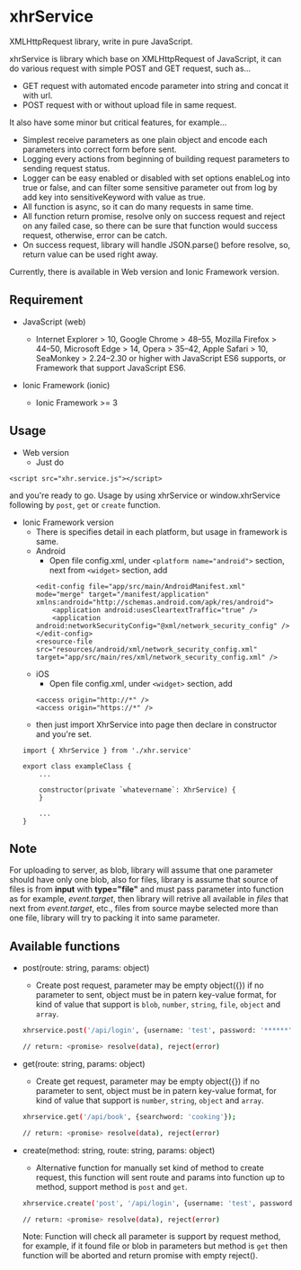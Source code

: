 # xhrService
XMLHttpRequest library, write in pure JavaScript.

xhrService is library which base on XMLHttpRequest of JavaScript, it can do various request with simple POST and GET request, such as...
* GET request with automated encode parameter into string and concat it with url.
* POST request with or without upload file in same request.

It also have some minor but critical features, for example...
* Simplest receive parameters as one plain object and encode each parameters into correct form before sent.
* Logging every actions from beginning of building request parameters to sending request status.
* Logger can be easy enabled or disabled with set options enableLog into true or false, and can filter some sensitive parameter out from log by add key into sensitiveKeyword with value as true.
* All function is async, so it can do many requests in same time.
* All function return promise, resolve only on success request and reject on any failed case, so there can be sure that function would success request, otherwise, error can be catch.
* On success request, library will handle JSON.parse() before resolve, so, return value can be used right away.

Currently, there is available in Web version and Ionic Framework version.

## Requirement
* JavaScript (web)
    - Internet Explorer > 10, Google Chrome > 48–55, Mozilla Firefox > 44–50, Microsoft Edge > 14, Opera > 35–42, Apple Safari > 10, SeaMonkey > 2.24–2.30 or higher with JavaScript ES6 supports, or Framework that support JavaScript ES6.

* Ionic Framework (ionic)
    - Ionic Framework >= 3

## Usage
- Web version
    - Just do 

```
<script src="xhr.service.js"></script>
```

and you're ready to go. Usage by using xhrService or window.xhrService following by `post`, `get` or `create` function.

- Ionic Framework version
    * There is specifies detail in each platform, but usage in framework is same.
    - Android
        - Open file config.xml, under `<platform name="android">` section, next from `<widget>` section, add 
        ```
        <edit-config file="app/src/main/AndroidManifest.xml" mode="merge" target="/manifest/application" xmlns:android="http://schemas.android.com/apk/res/android">
            <application android:usesCleartextTraffic="true" />
            <application android:networkSecurityConfig="@xml/network_security_config" />
        </edit-config>
        <resource-file src="resources/android/xml/network_security_config.xml" target="app/src/main/res/xml/network_security_config.xml" />
        ```
    - iOS
        - Open file config.xml, under `<widget>` section, add 
        ```
        <access origin="http://*" />
        <access origin="https://*" />
        ```
    * then just import XhrService into page then declare in constructor and you're set.
    ```
    import { XhrService } from './xhr.service' 

    export class exampleClass {
        ...

        constructor(private `whatevername`: XhrService) {
        }

        ...
    }
    ```

## Note
For uploading to server, as blob, library will assume that one parameter should have only one blob, also for files, library is assume that source of files is from **input** with **type="file"** and must pass parameter into function as for example, *event.target*, then library will retrive all available in *files* that next from *event.target*, etc., files from source maybe selected more than one file, library will try to packing it into same parameter.

## Available functions
- post(route: string, params: object)
    - Create post request, parameter may be empty object({}) if no parameter to sent, object must be in patern key-value format, for kind of value that support is `blob`, `number`, `string`, `file`, `object` and `array`.
    ```bash
    xhrservice.post('/api/login', {username: 'test', password: '******'});
    
    // return: <promise> resolve(data), reject(error)
    ```

- get(route: string, params: object)
    - Create get request, parameter may be empty object({}) if no parameter to sent, object must be in patern key-value format, for kind of value that support is `number`, `string`, `object` and `array`.
    ```bash
    xhrservice.get('/api/book', {searchword: 'cooking'});
    
    // return: <promise> resolve(data), reject(error)
    ```

- create(method: string, route: string, params: object)
    - Alternative function for manually set kind of method to create request, this function will sent route and params into function up to method, support method is `post` and `get`.
    ```bash
    xhrservice.create('post', '/api/login', {username: 'test', password: '******'});
    
    // return: <promise> resolve(data), reject(error)
    ```
    Note: Function will check all parameter is support by request method, for example, if it found file or blob in parameters but method is `get` then function will be aborted and return promise with empty reject().